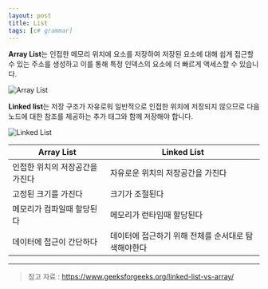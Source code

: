 ```yaml
---
layout: post
title: List
tags: [c# grammar]
---
```


**Array List**는 인접한 메모리 위치에 요소를 저장하여 저장된 요소에 대해 쉽게 접근할 수 있는 주소를 생성하고
이를 통해 특정 인덱스의 요소에 더 빠르게 액세스할 수 있습니다.

![Array List](https://media.geeksforgeeks.org/wp-content/uploads/Arrays-1.png)

**Linked list**는 저장 구조가 자유로워 일반적으로 인접한 위치에 저장되지 않으므로 다음 노드에 대한 참조를 제공하는
추가 태그와 함께 저장해야 합니다.

![Linked List](https://media.geeksforgeeks.org/wp-content/uploads/20220829152206/LLdrawio.png)


| Array List | Linked List | 
|---------|---------|
| 인접한 위치의 저장공간을 가진다 | 자유로운 위치의 저장공간을 가진다 |
| 고정된 크기를 가진다 | 크기가 조절된다 |
| 메모리가 컴파일때 할당된다 | 메모리가 런타임때 할당된다 |
| 데이터에 접근이 간단하다 | 데이터에 접근하기 위해 전체를 순서대로 탐색해야한다 |



___
> 참고 자료 : https://www.geeksforgeeks.org/linked-list-vs-array/
